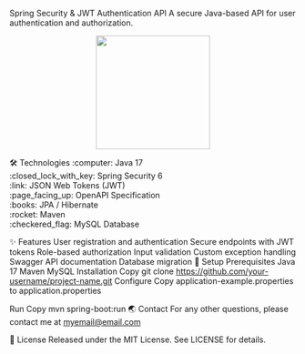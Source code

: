 Spring Security & JWT Authentication API
A secure Java-based API for user authentication and authorization.

<p align="center"> <img src="[https://i.imgur.com/twulkcE.png ↗](https://i.imgur.com/twulkcE.png)" width="200"/> </p>
🛠 Technologies
:computer: Java 17 <br>
:closed_lock_with_key: Spring Security 6 <br>
:link: JSON Web Tokens (JWT) <br>
:page_facing_up: OpenAPI Specification <br>
:books: JPA / Hibernate <br>
:rocket: Maven <br>
:checkered_flag: MySQL Database <br>

✨ Features
User registration and authentication
Secure endpoints with JWT tokens
Role-based authorization
Input validation
Custom exception handling
Swagger API documentation
Database migration
:floppy_disk: Setup
Prerequisites
Java 17
Maven
MySQL
Installation
Copy
git clone https://github.com/your-username/project-name.git
Configure
Copy application-example.properties to application.properties

Run
Copy
mvn spring-boot:run
:earth_asia: Contact
For any other questions, please contact me at myemail@email.com

:page_with_curl: License
Released under the MIT License. See LICENSE for details.
